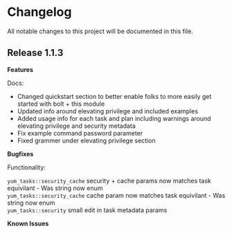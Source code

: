 # Changelog

All notable changes to this project will be documented in this file.

## Release 1.1.3

**Features**

Docs:

- Changed quickstart section to better enable folks to more easily get started with bolt + this module
- Updated info around elevating privilege and included examples
- Added usage info for each task and plan including warnings around elevating privilege and security metadata
- Fix example command password parameter
- Fixed grammer under elevating privilege section

**Bugfixes**

Functionality:

```yum_tasks::security_cache``` security + cache params now matches task equivilant - Was string now enum  
```yum_tasks::security_cache``` cache param now matches task equivilant - Was string now enum  
```yum_tasks::security``` small edit in task metadata params

**Known Issues**

